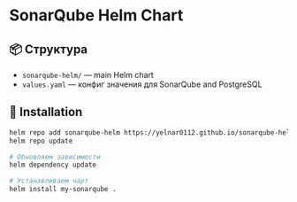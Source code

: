 # SonarQube Helm Chart

## 📦 Структура
- `sonarqube-helm/` — main Helm chart
- `values.yaml` — конфиг значения для SonarQube and PostgreSQL

## 🚀 Installation

```bash
helm repo add sonarqube-helm https://yelnar0112.github.io/sonarqube-helm/
helm repo update

# Обновляем зависимости
helm dependency update

# Устанавливаем чарт
helm install my-sonarqube .
